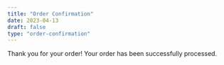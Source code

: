 ```yaml
---
title: "Order Confirmation"
date: 2023-04-13
draft: false
type: "order-confirmation"
---
```


Thank you for your order! Your order has been successfully processed.
